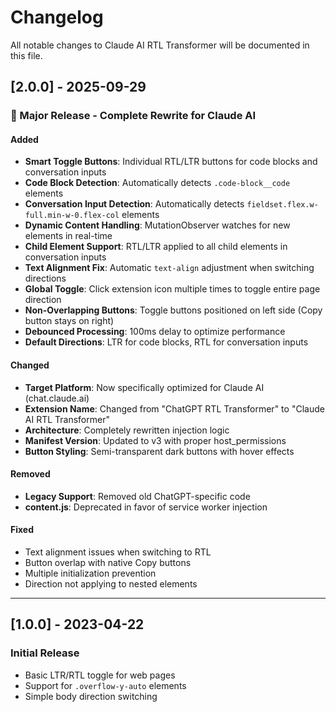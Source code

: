 # Changelog

All notable changes to Claude AI RTL Transformer will be documented in this file.

## [2.0.0] - 2025-09-29

### 🎉 Major Release - Complete Rewrite for Claude AI

#### Added
- **Smart Toggle Buttons**: Individual RTL/LTR buttons for code blocks and conversation inputs
- **Code Block Detection**: Automatically detects `.code-block__code` elements
- **Conversation Input Detection**: Automatically detects `fieldset.flex.w-full.min-w-0.flex-col` elements
- **Dynamic Content Handling**: MutationObserver watches for new elements in real-time
- **Child Element Support**: RTL/LTR applied to all child elements in conversation inputs
- **Text Alignment Fix**: Automatic `text-align` adjustment when switching directions
- **Global Toggle**: Click extension icon multiple times to toggle entire page direction
- **Non-Overlapping Buttons**: Toggle buttons positioned on left side (Copy button stays on right)
- **Debounced Processing**: 100ms delay to optimize performance
- **Default Directions**: LTR for code blocks, RTL for conversation inputs

#### Changed
- **Target Platform**: Now specifically optimized for Claude AI (chat.claude.ai)
- **Extension Name**: Changed from "ChatGPT RTL Transformer" to "Claude AI RTL Transformer"
- **Architecture**: Completely rewritten injection logic
- **Manifest Version**: Updated to v3 with proper host_permissions
- **Button Styling**: Semi-transparent dark buttons with hover effects

#### Removed
- **Legacy Support**: Removed old ChatGPT-specific code
- **content.js**: Deprecated in favor of service worker injection

#### Fixed
- Text alignment issues when switching to RTL
- Button overlap with native Copy buttons
- Multiple initialization prevention
- Direction not applying to nested elements

---

## [1.0.0] - 2023-04-22

### Initial Release
- Basic LTR/RTL toggle for web pages
- Support for `.overflow-y-auto` elements
- Simple body direction switching